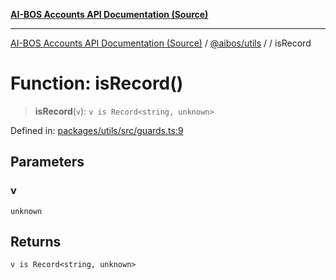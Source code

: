 [**AI-BOS Accounts API Documentation (Source)**](../../../README.md)

***

[AI-BOS Accounts API Documentation (Source)](../../../README.md) / [@aibos/utils](../README.md) / [](../README.md) / isRecord

# Function: isRecord()

> **isRecord**(`v`): `v is Record<string, unknown>`

Defined in: [packages/utils/src/guards.ts:9](https://github.com/pohlai88/accounts/blob/48103fb36d28b2b9bfb33472b6de2f719773cde9/packages/utils/src/guards.ts#L9)

## Parameters

### v

`unknown`

## Returns

`v is Record<string, unknown>`
